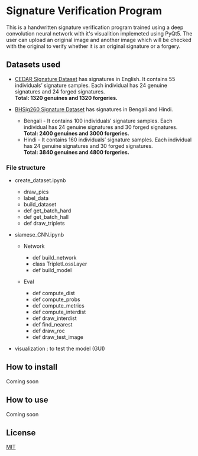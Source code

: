 # Signature Verification Program
This is a handwritten signature verification program trained using a deep convolution neural network with it's visualition implemeted using PyQt5. The user can upload an original image and another image which will be checked with the original to verify whether it is an original signature or a forgery.

## Datasets used
* [CEDAR Signature Dataset](https://paperswithcode.com/dataset/cedar-signature#:~:text=for%20signature%20verification-,CEDAR%20Signature%20is%20a%20database%20of%20off%2Dline%20signatures%20for,thereby%20creating%201%2C320%20genuine%20signatures.)
has signatures in English. It contains 55 individuals’ signature samples. Each individual has 24 genuine signatures and 24 forged signatures.  
**Total: 1320 genuines and 1320 forgeries.**

* [BHSig260 Signature Dataset](https://drive.google.com/file/d/0B29vNACcjvzVc1RfVkg5dUh2b1E/view)
has signatures in Bengali and Hindi.
    * Bengali - It contains 100 individuals’ signature samples. Each individual has 24 genuine signatures and 30 forged signatures.  
    **Total: 2400 genuines and 3000 forgeries.**
    * Hindi - It contains 160 individuals’ signature samples. Each individual has 24 genuine signatures and 30 forged signatures.  
    **Total: 3840 genuines and 4800 forgeries.**

<!--
* [ICDAR Signature Dataset](http://www.iapr-tc11.org/mediawiki/index.php/ICDAR_2011_Signature_Verification_Competition_(SigComp2011))
has signatures in Dutch and Chinese.
    * Dutch - It contains 10 individuals’ signature samples. Each individual has 24 genuine signatures and 4 forged signatures.  
    **Total: 240 genuines and 140 forgeries.**
    * Chinese - It contains 10 individuals’ signature samples. Each individual has 24 genuine signatures and 12 forged signatures.  
    **Total: 240 genuines and 120 forgeries.**

What your application does
Why you used the technologies you used
Some of the challenges you faced and features you hope to implement in the future

## TODO
1. Make Gui
2. Make dataset
3. Make CNN
4. Train CNN
5. Test CNN
-->

### File structure

- create_dataset.ipynb
    - draw_pics
    - label_data
    - build_dataset
    - def get_batch_hard
    - def get_batch_hall
    - def draw_triplets

- siamese_CNN.ipynb
    - Network
        - def build_network
        - class TripletLossLayer
        - def build_model

    - Eval
        - def compute_dist
        - def compute_probs
        - def compute_metrics
        - def compute_interdist
        - def draw_interdist
        - def find_nearest
        - def draw_roc
        - def draw_test_image

- visualization : to test the model (GUI)

## How to install
Coming soon

## How to use
Coming soon

## License
[MIT](/LICENSE)
